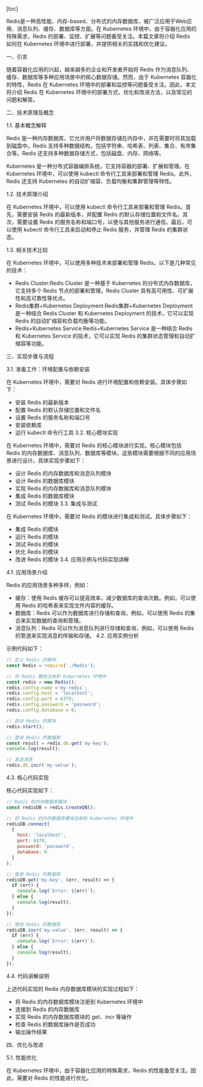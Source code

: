 
[toc]                    
                
                
Redis是一种高性能、内存-based、分布式的内存数据库，被广泛应用于Web应用、消息队列、缓存、数据库等方面。在 Kubernetes 环境中，由于容器化应用的特殊需求，Redis 的部署、监控、扩展等问题备受关注。本篇文章将介绍 Redis 如何在 Kubernetes 环境中进行部署，并提供相关的实践和优化建议。

一、引言

随着容器化应用的兴起，越来越多的企业和开发者开始将 Redis 作为消息队列、缓存、数据库等多种应用场景中的核心数据存储。然而，由于 Kubernetes 容器化的特性，Redis 在 Kubernetes 环境中的部署和监控等问题备受关注。因此，本文将介绍 Redis 在 Kubernetes 环境中的部署方式、优化和改进方法，以及常见的问题和解答。

二、技术原理及概念

1.1. 基本概念解释

Redis 是一种内存数据库，它允许用户将数据存储在内存中，并在需要时将其加载到磁盘中。Redis 支持多种数据结构，包括字符串、哈希表、列表、集合、有序集合等。Redis 还支持多种数据存储方式，包括磁盘、内存、网络等。

Kubernetes 是一种分布式容器编排系统，它支持容器的部署、扩展和管理。在 Kubernetes 环境中，可以使用 kubectl 命令行工具来部署和管理 Redis。此外，Redis 还支持 Kubernetes 的自动扩缩容、负载均衡和集群管理等特性。

1.2. 技术原理介绍

在 Kubernetes 环境中，可以使用 kubectl 命令行工具来部署和管理 Redis。首先，需要安装 Redis 的最新版本，并配置 Redis 的默认存储位置和文件名。其次，需要设置 Redis 的服务名称和端口号，以便与其他服务进行通信。最后，可以使用 kubectl 命令行工具来启动和停止 Redis 服务，并管理 Redis 的集群状态。

1.3. 相关技术比较

在 Kubernetes 环境中，可以使用多种技术来部署和管理 Redis。以下是几种常见的技术：

* Redis Cluster:Redis Cluster 是一种基于 Kubernetes 的分布式内存数据库，它支持多个 Redis 节点的部署和管理。Redis Cluster 具有高可用性、可扩展性和高可靠性等优点。
* Redis集群+Kubernetes Deployment:Redis集群+Kubernetes Deployment 是一种结合 Redis Cluster 和 Kubernetes Deployment 的技术，它可以实现 Redis 的自动扩缩容和负载均衡等功能。
* Redis+Kubernetes Service:Redis+Kubernetes Service 是一种结合 Redis 和 Kubernetes Service 的技术，它可以实现 Redis 的集群状态管理和自动扩缩容等功能。

三、实现步骤与流程

3.1. 准备工作：环境配置与依赖安装

在 Kubernetes 环境中，需要对 Redis 进行环境配置和依赖安装。具体步骤如下：

* 安装 Redis 的最新版本
* 配置 Redis 的默认存储位置和文件名
* 设置 Redis 的服务名称和端口号
* 安装依赖库
* 运行 kubectl 命令行工具
3.2. 核心模块实现

在 Kubernetes 环境中，需要对 Redis 的核心模块进行实现。核心模块包括 Redis 的内存数据库、消息队列、数据库等模块，这些模块需要根据不同的应用场景进行设计。具体实现步骤如下：

* 设计 Redis 的内存数据库和消息队列模块
* 设计 Redis 的数据库模块
* 实现 Redis 的内存数据库和消息队列模块
* 集成 Redis 的数据库模块
* 测试 Redis 的模块
3.3. 集成与测试

在 Kubernetes 环境中，需要对 Redis 的模块进行集成和测试。具体步骤如下：

* 集成 Redis 的模块
* 运行 Redis 的模块
* 测试 Redis 的模块
* 优化 Redis 的模块
* 改进 Redis 的模块
3.4. 应用示例与代码实现讲解

4.1. 应用场景介绍

Redis 的应用场景多种多样，例如：

* 缓存：使用 Redis 缓存可以提高效率，减少数据库的查询次数。例如，可以使用 Redis 的哈希表来实现文件内容的缓存。
* 数据库：Redis 可以作为数据库进行存储和查询，例如，可以使用 Redis 的集合来实现数据的查询和管理。
* 消息队列：Redis 可以作为消息队列进行存储和查询，例如，可以使用 Redis 的管道来实现消息的传输和存储。
4.2. 应用实例分析

示例代码如下：
```javascript
// 定义 Redis 的模块
const Redis = require('./Redis');

// 将 Redis 模块注册到 Kubernetes 环境中
const redis = new Redis();
redis.config.name ='my-redis';
redis.config.host = 'localhost';
redis.config.port = 6379;
redis.config.password = 'password';
redis.config.database = 0;

// 启动 Redis 的模块
redis.start();

// 查询 Redis 的数据库
const result = redis.db.get('my-key');
console.log(result);

// 发送消息
redis.db.incr('my-value');
```

4.3. 核心代码实现

核心代码实现如下：
```javascript
// Redis 的内存数据库模块
const redisDB = redis.createDB();

// 将 Redis 的内存数据库模块注册到 Kubernetes 环境中
redisDB.connect(
  {
    host: 'localhost',
    port: 6379,
    password: 'password',
    database: 0
  }
);

// 查询 Redis 的数据库
redisDB.get('my-key', (err, result) => {
  if (err) {
    console.log(`Error: ${err}`);
  } else {
    console.log(result);
  }
});

// 增加 Redis 的数据库
redisDB.incr('my-value', (err, result) => {
  if (err) {
    console.log(`Error: ${err}`);
  } else {
    console.log(result);
  }
});
```

4.4. 代码讲解说明

上述代码实现的 Redis 内存数据库模块的实现过程如下：

* 将 Redis 的内存数据库模块注册到 Kubernetes 环境中
* 连接到 Redis 的内存数据库
* 实现 Redis 的内存数据库模块的 get、incr 等操作
* 检查 Redis 的数据库操作是否成功
* 输出操作结果

四、优化与改进

5.1. 性能优化

在 Kubernetes 环境中，由于容器化应用的特殊需求，Redis 的性能备受关注。因此，需要对 Redis 的性能进行优化。

